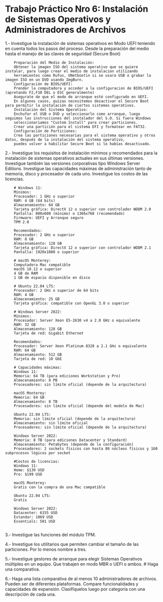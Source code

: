 # Trabajo Práctico Nro 6: Instalación de Sistemas Operativos y Administradores de Archivos
1.- Investigue la instalación de sistemas operativos en Modo UEFI teniendo en cuenta todos los pasos del proceso. Desde la preparación del medio hasta el manejo de las claves de seguridad (Secure Boot)
```
    Preparación del Medio de Instalación:
    Obtener la imagen ISO del sistema operativo que se quiere instalar, para luego crear el medio de instalacion utilizando     
    herramientos como Rufus, UNetbootin si se usara USB o grabar la imagen ISO en un DVD usando ImgBurn.
    Configuración de BIOS/UEFI:
    Prender la computadora y acceder a la configuracion de BIOS/UEFI (apretando F2,F10 DEL o ESC generalmente)
    Asegurate de que el modo de arranque esté configurado en UEFI.
    En algunos casos, quizas necesitemos desactivar el Secure Boot para permitir la instalación de ciertos sistemas operativos.
    Instalación del Sistema Operativo:
    Enchufar el USB o DVD y seleccionarlo como arranque, luego seguimos las instrucciones del instalador del S.O. Si fuera Windows 
    seleccionariamos "Custom Install" para crear particiones. 
    Crear una partición para el sistema EFI y formatear en FAT32.
    Configuración de Particiones:
    Crea las particiones necesarias para el sistema operativo y otros datos, después de la instalación del sistema operativo,     
    puedes volver a habilitar Secure Boot si lo habías desactivado.
``` 
2.- Investigue los requisitos de instalación mínimos y recomendados para la instalación de sistemas operativos actuales en sus 
últimas versiones. Investigue también las versiones corporativas tipo Windows Server Editions. Investigue las capacidades máximas 
de administración tanto de memoria, disco y procesador de cada uno. Investigue los costos de las licencias.
```
    # Windows 11:
    Mínimos:
    Procesador: 1 GHz o superior
    RAM: 4 GB (64 bits)
    Almacenamiento: 64 GB
    Tarjeta gráfica: DirectX 12 o superior con controlador WDDM 2.0
    Pantalla: 800x600 (mínimo) o 1366x768 (recomendado)
    Firmware: UEFI y Arranque seguro
    TPM 2.0

    Recomendados:
    Procesador: 2 GHz o superior
    RAM: 8 GB
    Almacenamiento: 128 GB
    Tarjeta gráfica: DirectX 12 o superior con controlador WDDM 2.1
    Pantalla: 1920x1080 o superior

    # macOS Monterey:
    Computadora Mac compatible
    macOS 10.12 o superior
    4 GB de RAM
    1 GB de espacio disponible en disco

    # Ubuntu 22.04 LTS:
    Procesador: 2 GHz o superior de 64 bits
    RAM: 4 GB
    Almacenamiento: 25 GB
    Tarjeta gráfica: compatible con OpenGL 3.0 o superior

    # Windows Server 2022:
    Mínimos:
    Procesador: Server Xeon E5-2630 v4 a 2.0 GHz o equivalente
    RAM: 32 GB
    Almacenamiento: 128 GB
    Tarjeta de red: Gigabit Ethernet

    Recomendados: 
    Procesador: Server Xeon Platinum 8328 a 2.1 GHz o equivalente
    RAM: 64 GB
    Almacenamiento: 512 GB
    Tarjeta de red: 10 GbE

    # Capacidades máximas:
    Windows 11:
    Memoria: 64 TB (para ediciones Workstation y Pro)
    Almacenamiento: 8 PB
    Procesadores: sin límite oficial (depende de la arquitectura)

    macOS Monterey:
    Memoria: 64 GB
    Almacenamiento: 8 TB
    Procesadores: sin límite oficial (depende del modelo de Mac)

    Ubuntu 22.04 LTS:
    Memoria: sin límite oficial (depende de la arquitectura)
    Almacenamiento: sin límite oficial
    Procesadores: sin límite oficial (depende de la arquitectura)

    Windows Server 2022:
    Memoria: 8 TB (para ediciones Datacenter y Standard)
    Almacenamiento: Petabytes (depende de la configuración)
    Procesadores: 2 sockets físicos con hasta 80 núcleos físicos y 160 subprocesos lógicos por socket

    #Costos de licencias:
    Windows 11:
    Home: $139 USD
    Pro: $199 USD

    macOS Monterey:
    Gratis con la compra de una Mac compatible

    Ubuntu 22.04 LTS:
    Gratis

    Windows Server 2022:
    Datacenter: 6155 USD
    Estandar: 1069 USD
    Essentials: 501 USD
    
``` 
3.- Investigue las funciones del módulo TPM.

4.- Investigue los utilitarios que permiten cambiar el tamaño de las particiones. Por lo menos nombre a tres.

5.- Investigue gestores de arranque para elegir Sistemas Operativos múltiples en un equipo. Que trabajen en modo MBR o UEFI o ambos. # Haga una comparativa.

6.- Haga una lista comparativa de al menos 10 administradores de archivos. Pueden ser de diferentes plataformas. Compare 
funcionalidades y capacidades de expansión. Clasifíquelos luego por categoría con una descripción de cada una.
